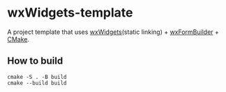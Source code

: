 # wxWidgets-template

A project template that uses [wxWidgets](https://www.wxwidgets.org/)(static linking) + [wxFormBuilder](https://github.com/wxFormBuilder/wxFormBuilder) + [CMake](https://cmake.org/).

## How to build

    cmake -S . -B build
    cmake --build build
